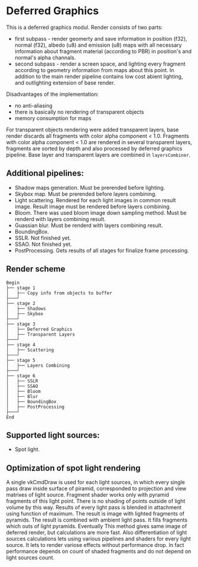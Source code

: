 # Deferred Graphics

This is a deferred graphics modul. Render consists of two parts: 
* first subpass - render geomerty and save information in position (f32), normal (f32), albedo (u8) and emission (u8) maps with all necessary information about fragment material (according to PBR) in position's and normal's alpha channals.
* second subpass - render a screen space, and lighting every fragment according to geometry information from maps about this point.
In addition to the main render pipeline contains low cost abient lighting, and outlighting extension of base render. 

Disadvantages of the implementation:
* no anti-aliasing
* there is basically no rendering of transparent objects
* memory consumption for maps

For transparent objects rendering were added transparent layers, base render discards all fragments with color alpha component < 1.0. Fragments with color alpha component < 1.0 are rendered in several transparent layers, fragments are sorted by depth and also processed by deferred graphics pipeline. Base layer and transparent layers are combined in `layersCombiner`.

## Additional pipelines:
* Shadow maps generation. Must be prerended before lighting.
* Skybox map. Must be prerended before layers combining.
* Light scattering. Rendered for each light images in common result image. Result image must be rendered before layers combining.
* Bloom. There was used bloom image down sampling method. Must be renderd with layers combining result.
* Guassian blur. Must be renderd with layers combining result.
* BoundingBox.
* SSLR. Not finished yet.
* SSAO. Not finished yet.
* PostProcessing. Gets results of all stages for finalize frame processing.

## Render scheme
```
Begin
├── stage 1
│   ├── Copy info from objects to buffer
├───┘
├── stage 2
│   ├── Shadows
│   ├── Skybox
├───┘
├── stage 3
│   ├── Deferred Graphics
│   ├── Transparent Layers
├───┘
├── stage 4
│   ├── Scattering
├───┘
├── stage 5
│   ├── Layers Combining
├───┘
├── stage 6
│   ├── SSLR
│   ├── SSAO
│   ├── Bloom
│   ├── Blur
│   ├── BoundingBox
│   ├── PostProcessing
├───┘
End
```

## Supported light sources:
* Spot light.

## Optimization of spot light rendering

A single vkCmdDraw is used for each light sources, in which every single pass draw inside surface of piramid, corresponded to projection and view matrixes of light source. Fragment shader works only with pyramid fragments of this light point. There is no shading of points outside of light volume by this way. Results of every light pass is blended in attachment using function of maximum. The result is image with lighted fragments of pyramids. The result is combined with ambient light pass. It fills fragments which outs of light pyramids. Eventually This method gives same image of deferred render, but calculations are more fast. Also differentiation of light sources calculations lets using various pipelines and shaders for every light source. It lets to render variose effects without performance drop. In fact performance depends on count of shaded fragments and do not depend on light sources count.